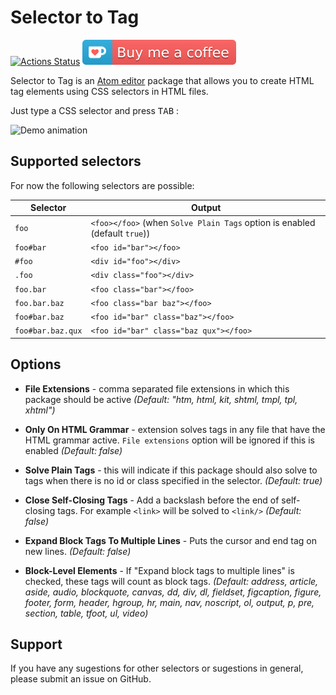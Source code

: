 # Selector to Tag

[![Actions Status](https://github.com/surdu/selector-to-tag/workflows/Tests/badge.svg)](https://github.com/surdu/selector-to-tag/actions)
[![Buy me a coffee](https://raw.githubusercontent.com/surdu/surdu/master/ko-fi.svg)](https://ko-fi.com/surdu)

Selector to Tag is an [Atom editor](https://atom.io/) package that allows you to create HTML tag elements using CSS selectors in HTML files.

Just type a CSS selector and press <kbd>TAB</kbd> :

![Demo animation](https://cloud.githubusercontent.com/assets/11520795/6700058/1b18986a-cd11-11e4-9d6a-848b808197c6.gif)

## Supported selectors

For now the following selectors are possible:

Selector          | Output
------------------|------
`foo`             | `<foo></foo>` (when `Solve Plain Tags` option is enabled (default `true`))
`foo#bar`         | `<foo id="bar"></foo>`
`#foo`            | `<div id="foo"></div>`
`.foo`            | `<div class="foo"></div>`
`foo.bar`         | `<foo class="bar"></foo>`
`foo.bar.baz`     | `<foo class="bar baz"></foo>`
`foo#bar.baz`     | `<foo id="bar" class="baz"></foo>`
`foo#bar.baz.qux` | `<foo id="bar" class="baz qux"></foo>`

## Options

 - **File Extensions** - comma separated file extensions in which this package should be active *(Default: "htm, html, kit, shtml, tmpl, tpl, xhtml")*

 - **Only On HTML Grammar** - extension solves tags in any file that have the HTML grammar active. `File extensions` option will be ignored if this is enabled *(Default: false)*

 - **Solve Plain Tags** - this will indicate if this package should also solve to tags when there is no id or class specified in the selector. *(Default: true)*

 - **Close Self-Closing Tags** - Add a backslash before the end of self-closing tags. For example `<link>` will be solved to `<link/>` *(Default: false)*

 - **Expand Block Tags To Multiple Lines** - Puts the cursor and end tag on new lines. *(Default: false)*

 - **Block-Level Elements** - If "Expand block tags to multiple lines" is checked, these tags will count as block tags. *(Default: address, article, aside, audio, blockquote, canvas, dd, div, dl, fieldset, figcaption, figure, footer, form, header, hgroup, hr, main, nav, noscript, ol, output, p, pre, section, table, tfoot, ul, video)*

## Support

If you have any sugestions for other selectors or sugestions in general, please submit an issue on GitHub.
